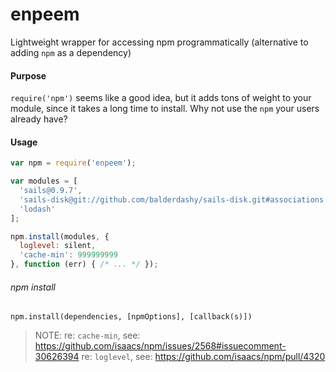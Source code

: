 enpeem
======

Lightweight wrapper for accessing npm programmatically (alternative to adding `npm` as a dependency)

#### Purpose

`require('npm')` seems like a good idea, but it adds tons of weight to your module, since it takes a long time to install.  Why not use the `npm` your users already have?

#### Usage



```javascript
var npm = require('enpeem');

var modules = [
  'sails@0.9.7',
  'sails-disk@git://github.com/balderdashy/sails-disk.git#associations',
  'lodash'
];

npm.install(modules, {
  loglevel: silent,
  'cache-min': 999999999
}, function (err) { /* ... */ });
```


###### npm install

`npm.install(dependencies, [npmOptions], [callback(s)])`


> NOTE:
> re: `cache-min`, see: https://github.com/isaacs/npm/issues/2568#issuecomment-30626394
> re: `loglevel`, see: https://github.com/isaacs/npm/pull/4320
